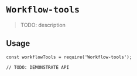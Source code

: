 # `Workflow-tools`

> TODO: description

## Usage

```
const workflowTools = require('Workflow-tools');

// TODO: DEMONSTRATE API
```
